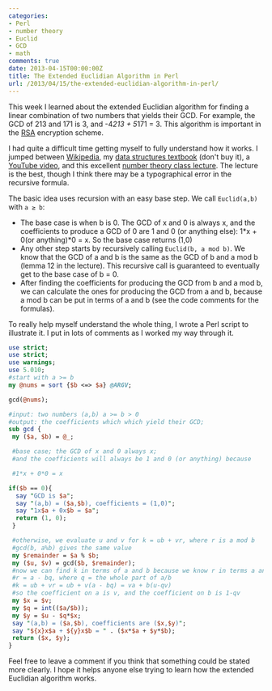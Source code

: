 ```yaml
---
categories:
- Perl
- number theory
- Euclid
- GCD
- math
comments: true
date: 2013-04-15T00:00:00Z
title: The Extended Euclidian Algorithm in Perl
url: /2013/04/15/the-extended-euclidian-algorithm-in-perl/
---
```


This week I learned about the extended Euclidian algorithm for finding a linear combination of two numbers that yields their GCD. For example, the GCD of 213 and 171 is 3, and -4*213 + 5*171 = 3. This algorithm is important in the [RSA](http://en.wikipedia.org/wiki/RSA_(algorithm)) encryption scheme.

I had quite a difficult time getting myself to fully understand how it works. I jumped between [Wikipedia](http://en.wikipedia.org/wiki/Extended_euclidean_algorithm), my [data structures textbook](http://www.amazon.com/Data-Structures-Problem-Solving-Using/dp/0321541405/ref=sr_1_1?ie=UTF8&amp;qid=1365529203&amp;sr=8-1&amp;keywords=data+structures+and+problem+solving+using+java) (don't buy it), a [YouTube video](http://www.youtube.com/watch?v=twlo21D9LY0), and this excellent [number theory class lecture](http://public.csusm.edu/aitken_html/m422/Handout1.pdf). The lecture is the best, though I think there may be a typographical error in the recursive formula.

The basic idea uses recursion with an easy base step. We call `Euclid(a,b)` with `a ≥ b`:

* The base case is when b is 0. The GCD of x and 0 is always x, and the coefficients to produce a GCD of 0 are 1 and 0 (or anything else): 1*x + 0(or anything)\*0 = x. So the base case returns (1,0)
* Any other step starts by recursively calling `Euclid(b, a mod b)`. We know that the GCD of a and b is the same as the GCD of b and a mod b (lemma 12 in the lecture). This recursive call is guaranteed to eventually get to the base case of b = 0.
* After finding the coefficients for producing the GCD from b and a mod b, we can calculate the ones for producing the GCD from a and b, because a mod b can be put in terms of a and b (see the code comments for the formulas).

To really help myself understand the whole thing, I wrote a Perl script to illustrate it. I put in lots of comments as I worked my way through it.

``` perl
use strict;
use strict;
use warnings;
use 5.010;
#start with a >= b
my @nums = sort {$b <=> $a} @ARGV;

gcd(@nums);

#input: two numbers (a,b) a >= b > 0
#output: the coefficients which which yield their GCD;
sub gcd {
 my ($a, $b) = @_;

 #base case; the GCD of x and 0 always x;
 #and the coefficients will always be 1 and 0 (or anything) because

 #1*x + 0*0 = x

if($b == 0){
  say "GCD is $a";
  say "(a,b) = ($a,$b), coefficients = (1,0)";
  say "1x$a + 0x$b = $a";
  return (1, 0);
 }

 #otherwise, we evaluate u and v for k = ub + vr, where r is a mod b
 #gcd(b, a%b) gives the same value
 my $remainder = $a % $b;
 my ($u, $v) = gcd($b, $remainder);
 #now we can find k in terms of a and b because we know r in terms a and b
 #r = a - bq, where q = the whole part of a/b
 #k = ub + vr = ub + v(a - bq) = va + b(u-qv)
 #so the coefficient on a is v, and the coefficient on b is 1-qv
 my $x = $v;
 my $q = int(($a/$b));
 my $y = $u - $q*$x;
 say "(a,b) = ($a,$b), coefficients are ($x,$y)";
 say "${x}x$a + ${y}x$b = " . ($x*$a + $y*$b);
 return ($x, $y);
}
```

Feel free to leave a comment if you think that something could be stated more clearly. I hope it helps anyone else trying to learn how the extended Euclidian algorithm works.
